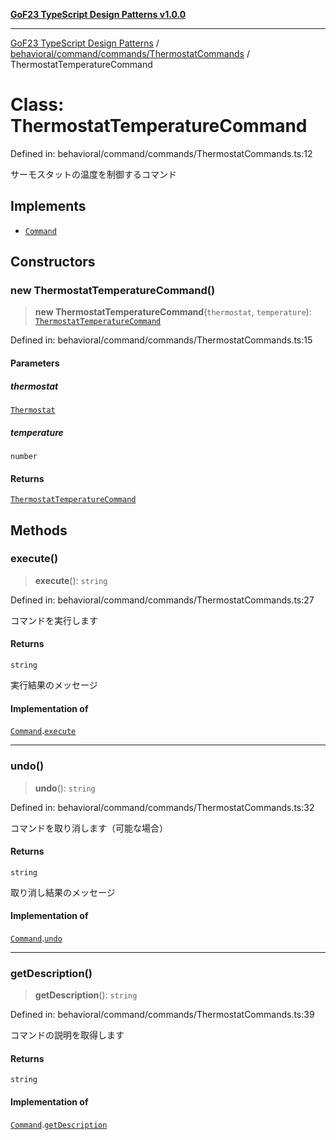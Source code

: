 [**GoF23 TypeScript Design Patterns v1.0.0**](../../../../../README.md)

***

[GoF23 TypeScript Design Patterns](../../../../../README.md) / [behavioral/command/commands/ThermostatCommands](../README.md) / ThermostatTemperatureCommand

# Class: ThermostatTemperatureCommand

Defined in: behavioral/command/commands/ThermostatCommands.ts:12

サーモスタットの温度を制御するコマンド

## Implements

- [`Command`](../../../Command/interfaces/Command.md)

## Constructors

### new ThermostatTemperatureCommand()

> **new ThermostatTemperatureCommand**(`thermostat`, `temperature`): [`ThermostatTemperatureCommand`](ThermostatTemperatureCommand.md)

Defined in: behavioral/command/commands/ThermostatCommands.ts:15

#### Parameters

##### thermostat

[`Thermostat`](../../../devices/Thermostat/classes/Thermostat.md)

##### temperature

`number`

#### Returns

[`ThermostatTemperatureCommand`](ThermostatTemperatureCommand.md)

## Methods

### execute()

> **execute**(): `string`

Defined in: behavioral/command/commands/ThermostatCommands.ts:27

コマンドを実行します

#### Returns

`string`

実行結果のメッセージ

#### Implementation of

[`Command`](../../../Command/interfaces/Command.md).[`execute`](../../../Command/interfaces/Command.md#execute)

***

### undo()

> **undo**(): `string`

Defined in: behavioral/command/commands/ThermostatCommands.ts:32

コマンドを取り消します（可能な場合）

#### Returns

`string`

取り消し結果のメッセージ

#### Implementation of

[`Command`](../../../Command/interfaces/Command.md).[`undo`](../../../Command/interfaces/Command.md#undo)

***

### getDescription()

> **getDescription**(): `string`

Defined in: behavioral/command/commands/ThermostatCommands.ts:39

コマンドの説明を取得します

#### Returns

`string`

#### Implementation of

[`Command`](../../../Command/interfaces/Command.md).[`getDescription`](../../../Command/interfaces/Command.md#getdescription)
